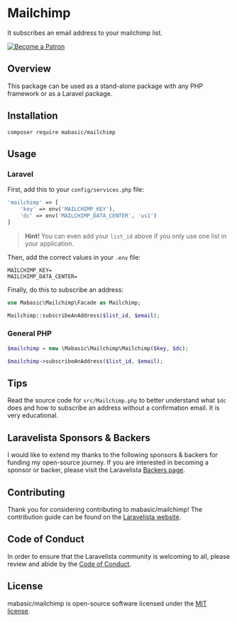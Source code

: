 # Mailchimp

It subscribes an email address to your mailchimp list.

[![Become a Patron](https://img.shields.io/badge/Become%20a-Patron-f96854.svg?style=for-the-badge)](https://www.patreon.com/laravelista)

## Overview

This package can be used as a stand-alone package with any PHP framework or as a Laravel package.

## Installation

```
composer require mabasic/mailchimp
```

## Usage

### Laravel

First, add this to your `config/services.php` file:

```php
'mailchimp' => [
    'key' => env('MAILCHIMP_KEY'),
    'dc' => env('MAILCHIMP_DATA_CENTER', 'us1')
]
```

> **Hint!** You can even add your `list_id` above if you only use one list in your application.

Then, add the correct values in your `.env` file:

```
MAILCHIMP_KEY=
MAILCHIMP_DATA_CENTER=
```

Finally, do this to subscribe an address:

```php
use Mabasic\Mailchimp\Facade as Mailchimp;

Mailchimp::subscribeAnAddress($list_id, $email);
```

### General PHP

```php
$mailchimp = new \Mabasic\Mailchimp\Mailchimp($key, $dc);

$mailchimp->subscribeAnAddress($list_id, $email);
```

## Tips

Read the source code for `src/Mailchimp.php` to better understand what `$dc` does and how to subscribe an address without a confirmation email. It is very educational.

## Laravelista Sponsors & Backers

I would like to extend my thanks to the following sponsors & backers for funding my open-source journey. If you are interested in becoming a sponsor or backer, please visit the Laravelista [Backers page](https://laravelista.hr/backers).

## Contributing

Thank you for considering contributing to mabasic/mailchimp! The contribution guide can be found on the [Laravelista website](https://laravelista.hr/contributing).

## Code of Conduct

In order to ensure that the Laravelista community is welcoming to all, please review and abide by the [Code of Conduct](https://laravelista.hr/code-of-conduct).

## License

mabasic/mailchimp is open-source software licensed under the [MIT license](https://opensource.org/licenses/MIT).